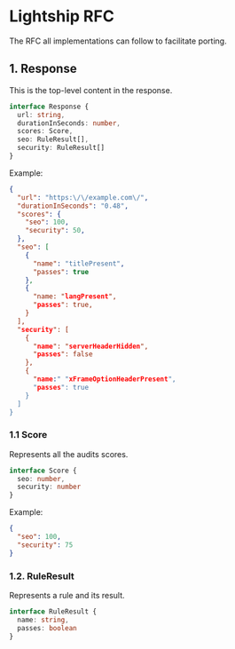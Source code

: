 # Lightship RFC

The RFC all implementations can follow to facilitate porting.

## 1. Response

This is the top-level content in the response.

```ts
interface Response {
  url: string,
  durationInSeconds: number,
  scores: Score,
  seo: RuleResult[],
  security: RuleResult[]
}
```

Example:

```json
{
  "url": "https:\/\/example.com\/",
  "durationInSeconds": "0.48",
  "scores": {
    "seo": 100,
    "security": 50,
  },
  "seo": [
    {
      "name": "titlePresent",
      "passes": true
    },
    {
      "name: "langPresent",
      "passes": true,
    }
  ],
  "security": [
    {
      "name": "serverHeaderHidden",
      "passes": false
    },
    {
      "name:" "xFrameOptionHeaderPresent",
      "passes": true
    }
  ]
}
```

### 1.1 Score

Represents all the audits scores.

```ts
interface Score {
  seo: number,
  security: number
}
```

Example:

```json
{
  "seo": 100,
  "security": 75
}
```

### 1.2. RuleResult

Represents a rule and its result.

```ts
interface RuleResult {
  name: string,
  passes: boolean
}
```
